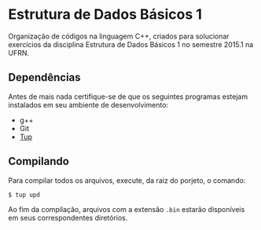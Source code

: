 # Estrutura de Dados Básicos 1

Organização de códigos na linguagem C++, criados para solucionar exercícios da disciplina Estrutura de Dados Básicos  1 no semestre 2015.1 na UFRN.

## Dependências

Antes de mais nada certifique-se de que os seguintes programas estejam instalados em seu ambiente de desenvolvimento:

* g++
* Git
* [Tup](http://gittup.org/tup/index.html)


## Compilando

Para compilar todos os arquivos, execute, da raiz do porjeto, o comando:

```
$ tup upd
```

Ao fim da compilação, arquivos com a extensão `.bin` estarão disponíveis em seus correspondentes diretórios.

